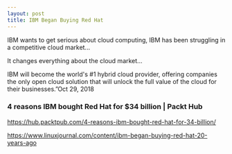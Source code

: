 ```yaml
---
layout: post
title: IBM Began Buying Red Hat
---
```


IBM wants to get serious about cloud computing, IBM has been struggling in a competitive cloud market...

It changes everything about the cloud market…

IBM will become the world's #1 hybrid cloud provider, offering companies the only open cloud solution that will unlock the full value of the cloud for their businesses.”Oct 29, 2018

### 4 reasons IBM bought Red Hat for $34 billion | Packt Hub

https://hub.packtpub.com/4-reasons-ibm-bought-red-hat-for-34-billion/

https://www.linuxjournal.com/content/ibm-began-buying-red-hat-20-years-ago

